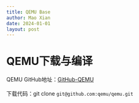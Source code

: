 ```yaml
---
title: QEMU Base
author: Mao Xian
date: 2024-01-01
layout: post
---
```


# QEMU下载与编译
QEMU GitHub地址：[GitHub-QEMU](https://github.com/qemu/qemu)  
</br>
下载代码：git clone `git@github.com:qemu/qemu.git`


